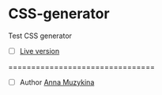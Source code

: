 # CSS-generator
Test CSS generator
 - [ ] [Live version](https://anna-myzukina.github.io/CSS-generator/)
 
 
 ================================
 
 - [ ]  Author  [Anna Muzykina](https://github.com/Anna-Myzukina)
